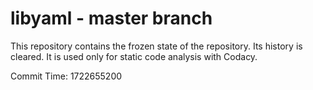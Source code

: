# libyaml - master branch

This repository contains the frozen state of the repository.
Its history is cleared. It is used only for static code
analysis with Codacy.

Commit Time: 1722655200